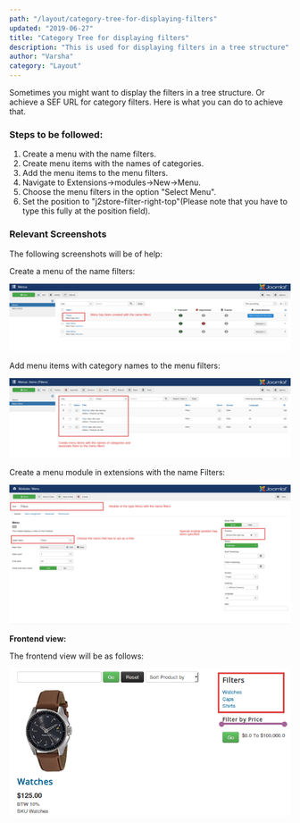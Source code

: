 ```yaml
---
path: "/layout/category-tree-for-displaying-filters"
updated: "2019-06-27"
title: "Category Tree for displaying filters"
description: "This is used for displaying filters in a tree structure"
author: "Varsha"
category: "Layout"
---
```


Sometimes you might want to display the filters in a tree structure. Or achieve a SEF URL for category filters. Here is what you can do to achieve that.

### Steps to be followed:

1. Create a menu with the name filters.
2. Create menu items with the names of categories.
3. Add the menu items to the menu filters.
4. Navigate to Extensions->modules->New->Menu.
5. Choose the menu filters in the option "Select Menu".
6. Set the position to "j2store-filter-right-top"(Please note that you have to type this fully at the position field).

### Relevant Screenshots
The following screenshots will be of help:

Create a menu of the name filters:

![categorytree](https://raw.githubusercontent.com/j2store/doc-images/master/layout/category-tree-for-displaying-filters/categorytree1.png)


Add menu items with category names to the menu filters:

![categorytree2](https://raw.githubusercontent.com/j2store/doc-images/master/layout/category-tree-for-displaying-filters/categorytree2.png)

Create a menu module in extensions with the name Filters:

![category3](https://raw.githubusercontent.com/j2store/doc-images/master/layout/category-tree-for-displaying-filters/categorytree3.png)

**Frontend view:**

The frontend view will be as follows:

![categorytree4](https://raw.githubusercontent.com/j2store/doc-images/master/layout/category-tree-for-displaying-filters/categorytree4.png)
